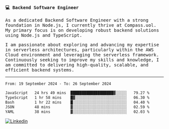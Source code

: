 
<samp>
  
#### 💻 Backend Software Engineer

As a dedicated Backend Software Engineer with a strong foundation in Node.js, I currently thrive at Compass.uol. My primary focus is on developing robust backend solutions using Node.js and TypeScript.

I am passionate about exploring and advancing my expertise in serverless architectures, particularly within the AWS Cloud environment and leveraging the serverless framework. Continuously seeking to improve my skills and knowledge, I am committed to delivering high-quality, scalable, and efficient backend systems.

---

<!--START_SECTION:waka-->

```txt
From: 19 September 2024 - To: 26 September 2024

JavaScript   24 hrs 49 mins  ███████████████████▓░░░░░   79.27 %
TypeScript   1 hr 58 mins    █▓░░░░░░░░░░░░░░░░░░░░░░░   06.30 %
Bash         1 hr 22 mins    █░░░░░░░░░░░░░░░░░░░░░░░░   04.40 %
JSON         48 mins         ▓░░░░░░░░░░░░░░░░░░░░░░░░   02.59 %
YAML         38 mins         ▓░░░░░░░░░░░░░░░░░░░░░░░░   02.03 %
```

<!--END_SECTION:waka-->
  
</samp>

[![Linkedin](https://img.shields.io/badge/-Mateus%20Garcia-c080ff?style=flat-square&logo=Linkedin&logoColor=white&link=https://www.linkedin.com/in/mpgxc)](https://www.linkedin.com/in/mateusogarcia) 
